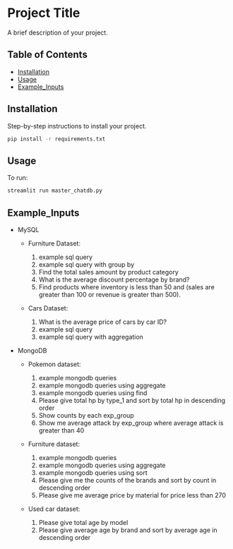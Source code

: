 # Project Title
A brief description of your project.

## Table of Contents
- [Installation](#installation)
- [Usage](#usage)
- [Example_Inputs](#example_inputs)

## Installation
Step-by-step instructions to install your project.

```bash
pip install -r requirements.txt
```

## Usage
To run:
```bash
streamlit run master_chatdb.py
```
## Example_Inputs
- MySQL
    - Furniture Dataset:
        1. example sql query
        2. example sql query with group by
        3. Find the total sales amount by product category
        4. What is the average discount percentage by brand?
        5. Find products where inventory is less than 50 and (sales are greater than 100 or revenue is greater than 500).

    - Cars Dataset:
        1. What is the average price of cars by car ID?
        2. example sql query
        3. example sql query with aggregation


- MongoDB
    - Pokemon dataset:
        1. example mongodb queries
        2. example mongodb queries using aggregate
        3. example mongodb queries using find
        4. Please give total hp by type_1 and sort by total hp in descending order
        5. Show counts by each exp_group
        6. Show me average attack by exp_group where average attack is greater than 40

    - Furniture dataset:
        1. example mongodb queries
        2. example mongodb queries using aggregate
        3. example mongodb queries using sort
        4. Please give me the counts of the brands and sort by count in descending order
        5. Please give me average price by material for price less than 270

    - Used car dataset:
        1. Please give total age by model
        2. Please give average age by brand and sort by average age in descending order
